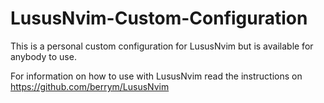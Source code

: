 # LususNvim-Custom-Configuration

This is a personal custom configuration for LususNvim but is available for anybody to use.

For information on how to use with LususNvim read the instructions on
https://github.com/berrym/LususNvim
